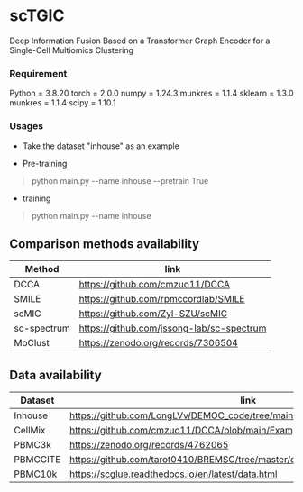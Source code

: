 # scTGIC

Deep Information Fusion Based on a Transformer Graph Encoder for a Single-Cell Multiomics Clustering

### Requirement
Python = 3.8.20
torch = 2.0.0
numpy = 1.24.3
munkres = 1.1.4
sklearn = 1.3.0
munkres = 1.1.4
scipy  = 1.10.1


### Usages

- Take the dataset "inhouse" as an example

- Pre-training
> python main.py --name inhouse --pretrain True
- training
> python main.py --name inhouse

##  Comparison methods availability

| Method |link | 
|----------------|--------------------------------| 
|DCCA|https://github.com/cmzuo11/DCCA|
|SMILE|https://github.com/rpmccordlab/SMILE |
|scMIC |https://github.com/Zyl-SZU/scMIC|
|sc-spectrum |https://github.com/jssong-lab/sc-spectrum|
|MoClust |https://zenodo.org/records/7306504|

## Data availability
| Dataset |link | 
|----------------|--------------------------------| 
|Inhouse|https://github.com/LongLVv/DEMOC_code/tree/main/data/In_house_PBMC2000|
|CellMix|https://github.com/cmzuo11/DCCA/blob/main/Example_test/scRNA_seq_SNARE.tsv |
|PBMC3k |https://zenodo.org/records/4762065|
|PBMCCITE |https://github.com/tarot0410/BREMSC/tree/master/data/RealData/10X10k|
|PBMC10k |https://scglue.readthedocs.io/en/latest/data.html|
